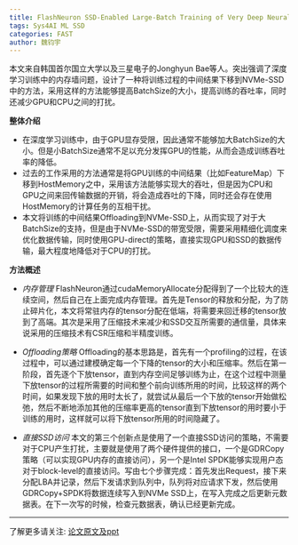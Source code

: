 ```yaml
---
title: FlashNeuron SSD-Enabled Large-Batch Training of Very Deep Neural Networks
tags: Sys4AI ML SSD
categories: FAST
author: 魏钧宇
---
```


本文来自韩国首尔国立大学以及三星电子的Jonghyun Bae等人。突出强调了深度学习训练中的内存墙问题，设计了一种将训练过程的中间结果下移到NVMe-SSD中的方法，采用这样的方法能够提高BatchSize的大小，提高训练的吞吐率，同时还减少GPU和CPU之间的打扰。

**整体介绍**
* 在深度学习训练中，由于GPU显存受限，因此通常不能够加大BatchSize的大小。但是小BatchSize通常不足以充分发挥GPU的性能，从而会造成训练吞吐率的降低。
* 过去的工作采用的方法通常是将GPU训练的中间结果（比如FeatureMap）下移到HostMemory之中，采用该方法能够实现大的吞吐，但是因为CPU和GPU之间来回传输数据的开销，将会造成吞吐的下降，同时还会存在使用HostMemory的计算任务的互相干扰。
* 本文将训练的中间结果Offloading到NVMe-SSD上，从而实现了对于大BatchSize的支持，但是由于NVMe-SSD的带宽受限，需要采用精细化调度来优化数据传输，同时使用GPU-direct的策略，直接实现GPU和SSD的数据传输，最大程度地降低对于CPU的打扰。

**方法概述**
* *内存管理*
FlashNeuron通过cudaMemoryAllocate分配得到了一个比较大的连续空间，然后自己在上面完成内存管理。首先是Tensor的释放和分配，为了防止碎片化，本文将常驻内存的tensor分配在低端，将需要来回迁移的tensor放到了高端。其次是采用了压缩技术来减少和SSD交互所需要的通信量，具体来说采用的压缩技术有CSR压缩和半精度训练。

* *Offloading策略*
Offloading的基本思路是，首先有一个profiling的过程，在该过程中，可以通过建模确定每一个下降的tensor的大小和压缩率。然后在第一阶段，首先逐个下放tensor，直到内存空间足够训练为止，在这个过程中测量下放tensor的过程所需要的时间和整个前向训练所用的时间，比较这样的两个时间，如果发现下放的用时太长了，就尝试从最后一个下放的tensor开始做松弛，然后不断地添加其他的压缩率更高的tensor直到下放tensor的用时要小于训练的用时，这样就可以将下放tensor所用的时间隐藏了。

* *直接SSD访问*
本文的第三个创新点是使用了一个直接SSD访问的策略，不需要对于CPU产生打扰，主要就是使用了两个硬件提供的接口，一个是GDRCopy策略（可以实现GPU内存的直接访问），另一个是Intel SPDK能够实现用户态对于block-level的直接访问。写由七个步骤完成：首先发出Request，接下来分配LBA并记录，然后下发请求到队列中，队列将对应请求下发，然后使用GDRCopy+SPDK将数据连续写入到NVMe SSD上，在写入完成之后更新元数据表。在下一次写的时候，检查元数据表，确认已经更新完成。

---

了解更多请关注: [论文原文及ppt](https://www.usenix.org/conference/fast21/presentation/bae) 